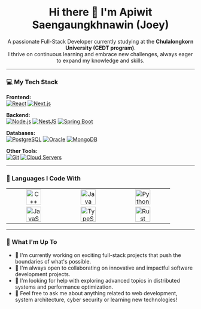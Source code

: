 <h1 align="center">Hi there 👋 I'm Apiwit Saengaungkhnawin (Joey)</h1>

<p align="center">
  A passionate Full-Stack Developer currently studying at the <strong>Chulalongkorn University (CEDT program)</strong>.
  <br />
  I thrive on continuous learning and embrace new challenges, always eager to expand my knowledge and skills.
</p>

---

### 💻 My Tech Stack

<p align="left">
  <strong>Frontend:</strong><br>
  <a href="https://reactjs.org/" target="_blank"><img src="https://img.shields.io/badge/React-61DAFB?style=for-the-badge&logo=react&logoColor=black" alt="React"></a>
  <a href="https://nextjs.org/" target="_blank"><img src="https://img.shields.io/badge/Next.js-000000?style=for-the-badge&logo=next.js&logoColor=white" alt="Next.js"></a>
</p>

<p align="left">
  <strong>Backend:</strong><br>
  <a href="https://nodejs.org" target="_blank"><img src="https://img.shields.io/badge/Node.js-339933?style=for-the-badge&logo=node.js&logoColor=white" alt="Node.js"></a>
  <a href="https://nestjs.com/" target="_blank"><img src="https://img.shields.io/badge/NestJS-E0234E?style=for-the-badge&logo=nestjs&logoColor=white" alt="NestJS"></a>
  <a href="https://spring.io/" target="_blank"><img src="https://img.shields.io/badge/Spring-6DB33F?style=for-the-badge&logo=spring&logoColor=white" alt="Spring Boot"></a>
</p>

<p align="left">
  <strong>Databases:</strong><br>
  <a href="https://www.postgresql.org" target="_blank"><img src="https://img.shields.io/badge/PostgreSQL-4169E1?style=for-the-badge&logo=postgresql&logoColor=white" alt="PostgreSQL"></a>
  <a href="https://www.oracle.com/database/" target="_blank"><img src="https://img.shields.io/badge/Oracle-F80000?style=for-the-badge&logo=oracle&logoColor=white" alt="Oracle"></a>
  <a href="https://www.mongodb.com/" target="_blank"><img src="https://img.shields.io/badge/MongoDB-47A248?style=for-the-badge&logo=mongodb&logoColor=white" alt="MongoDB"></a>
</p>

<p align="left">
  <strong>Other Tools:</strong><br>
  <a href="https://git-scm.com/" target="_blank"><img src="https://img.shields.io/badge/Git-F05032?style=for-the-badge&logo=git&logoColor=white" alt="Git"></a>
  <a href="#"><img src="https://img.shields.io/badge/Cloud_Servers-0089D6?style=for-the-badge&logo=google-cloud&logoColor=white" alt="Cloud Servers"></a>
</p>

---

### 🚀 Languages I Code With

<table>
  <tr>
    <td align="center" width="130">
      <a href="https://isocpp.org/" target="_blank" rel="noopener noreferrer">
        <img src="https://cdn.jsdelivr.net/gh/devicons/devicon/icons/cplusplus/cplusplus-original.svg" width="40" height="40" alt="C++" />
      </a>
    </td>
    <td align="center" width="130">
      <a href="https://www.java.com/" target="_blank" rel="noopener noreferrer">
        <img src="https://cdn.jsdelivr.net/gh/devicons/devicon/icons/java/java-original.svg" width="40" height="40" alt="Java" />
      </a>
    </td>
    <td align="center" width="130">
      <a href="https://www.python.org/" target="_blank" rel="noopener noreferrer">
        <img src="https://cdn.jsdelivr.net/gh/devicons/devicon/icons/python/python-original.svg" width="40" height="40" alt="Python" />
      </a>
    </td>
  </tr>
  <tr>
    <td align="center" width="130">
      <a href="https://developer.mozilla.org/en-US/docs/Web/JavaScript" target="_blank" rel="noopener noreferrer">
        <img src="https://cdn.jsdelivr.net/gh/devicons/devicon/icons/javascript/javascript-original.svg" width="40" height="40" alt="JavaScript" />
      </a>
    </td>
    <td align="center" width="130">
      <a href="https://www.typescriptlang.org/" target="_blank" rel="noopener noreferrer">
        <img src="https://cdn.jsdelivr.net/gh/devicons/devicon/icons/typescript/typescript-original.svg" width="40" height="40" alt="TypeScript" />
      </a>
    </td>
    <td align="center" width="130">
      <a href="https.rust-lang.org/" target="_blank" rel="noopener noreferrer">
        <img src="https://cdn.jsdelivr.net/gh/devicons/devicon/icons/rust/rust-plain.svg" width="40" height="40" alt="Rust" />
      </a>
    </td>
  </tr>
</table>

---

### 🌱 What I'm Up To

- 🔭 I'm currently working on exciting full-stack projects that push the boundaries of what's possible.
- 👯 I'm always open to collaborating on innovative and impactful software development projects.
- 🤔 I'm looking for help with exploring advanced topics in distributed systems and performance optimization.
- 💬 Feel free to ask me about anything related to web development, system architecture, cyber security or learning new technologies!
